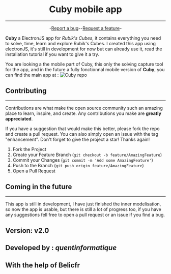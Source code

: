 <div align="center">

# Cuby mobile app
---
-<a href="https://github.com/Cuby-Project/Cuby-mobile-app/issues/new/choose">Report a bug</a>--<a href="https://github.com/Cuby-Project/Cuby-mobile-app/issues/new/choose">Request a feature</a>-
</div>

**Cuby** a ElectronJS app for *Rubik's Cubes*, it contains everything you need to solve, time, learn and explore Rubik's Cubes.  I created this app using electronJS, it's still in development for now but can already use it, read the installation tutorial if you want to give it a try.

You are looking a the mobile part of Cuby, this only the solving capture tool for the app, and in the future a fully fonctionnal mobile version of **Cuby**, you can find the main app at : ![Cuby repo](https://github.com/Cuby-project)


## Contributing

---
Contributions are what make the open source community such an amazing place to learn, inspire, and create. Any contributions you make are **greatly appreciated**.

If you have a suggestion that would make this better, please fork the repo and create a pull request. You can also simply open an issue with the tag "enhancement".
Don't forget to give the project a star! Thanks again!

1. Fork the Project
2. Create your Feature Branch (`git checkout -b feature/AmazingFeature`)
3. Commit your Changes (`git commit -m 'Add some AmazingFeature'`)
4. Push to the Branch (`git push origin feature/AmazingFeature`)
5. Open a Pull Request

## Coming in the future

---
This app is still in development, I have just finished the inner modelisation, so now the app is usable, but there is still a lot of progress too, if you have any suggestions fell free to open a pull request or an issue if you find a bug.

## Version: v2.0
## Developed by : *quentinformatique*
## With the help of Belicfr 

